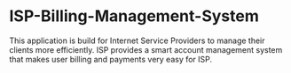 # ISP-Billing-Management-System
This application is build for Internet Service Providers to manage their clients more efficiently. ISP provides a smart account management system that makes user billing and payments very easy for ISP.
